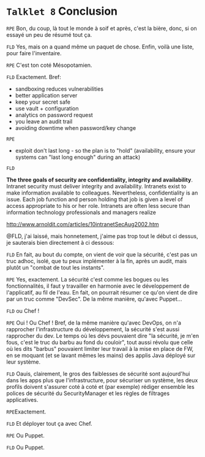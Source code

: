 `Talklet 8` Conclusion
==========





`RPE` Bon, du coup, là tout le monde à soif et après, c'est la bière, donc, si on essayé un peu de résumé tout ça.

`FLD` Yes, mais on a quand même un paquet de chose. Enfin, voilà une liste, pour faire l'inventaire. 

`RPE` C'est ton coté Mésopotamien.

`FLD` Exactement. Bref:

* sandboxing reduces vulnerabilities
* better application server
* keep your secret safe
* use vault + configuration
* analytics on password request
* you leave an audit trail
* avoiding downtime when password/key change

`RPE`

* exploit don't last long - so the plan is to "hold" (availability, ensure your systems can "last long enough" during an attack)

`FLD`

**The three goals of security are confidentiality, integrity and availability**. Intranet security must deliver integrity and availability. Intranets exist to make information available to colleagues. Nevertheless, confidentiality is an issue. Each job function and person holding that job is given a level of access appropriate to his or her role. Intranets are often less secure than information technology professionals and managers realize

http://www.arnoldit.com/articles/10intranetSecAug2002.htm

@FLD, j'ai laissé, mais honnetement, j'aime pas trop tout le début ci dessus, je sauterais bien directement à ci dessous:

`FLD` En fait, au bout du compte, on vient de voir que la sécurité, c'est pas un truc adhoc, isolé, que tu peux implémenter à la fin, après un audit, mais plutôt un "combat de tout les instants".

`RPE` Yes, exactement. La sécurité c'est comme les bogues ou les fonctionnalités, il faut y travailler en harmonie avec le développement de l'applicatif, au fil de l'eau. En fait, on pourrait résumer ce qu'on vient de dire par un truc comme "DevSec". De la même manière, qu'avec Puppet...

`FLD` ou Chef !

`RPE` Oui ! Ou Chef ! Bref, de la même manière qu'avec DevOps, on n'a rapprocher l'infrastructure du développement, la sécurité s'est aussi rapprocher du dev. Le temps où les dévs pouvaient dire "la sécurité, je m'en fous, c'est le truc du barbu au fond du couloir", tout aussi révolu que celle où les dits "barbus" pouvaient limiter leur travail à la mise en place de FW, en se moquant (et se lavant mêmes les mains) des applis Java déployé sur leur système.

`FLD` Oauis, clairement, le gros des faiblesses de sécurité sont aujourd'hui dans les apps plus que l'infrastructure, pour sécuriser un
système, les deux profils doivent s'assurer coté à coté et (par exemple) rédiger ensemble les polices de sécurité du SecurityManager et les règles de filtrages applicatives.

`RPE`Exactement.

`FLD` Et déployer tout ça avec Chef.

`RPE` Ou Puppet.

`FLD` Ou Puppet.


